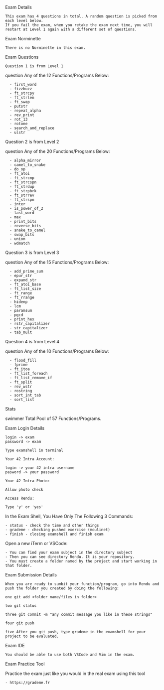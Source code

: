 Exam Details

    This exam has 4 questions in total. A random question is picked from each level below.
    If you fail the exam, when you retake the exam next time, you will restart at Level 1 again with a different set of questions.


Exam Norminette

    There is no Norminette in this exam.

Exam Questions
       
    Question 1 is from Level 1

question Any of the 12 Functions/Programs Below:

      - first_word
      - fizzbuzz
      - ft_strcpy
      - ft_strlen
      - ft_swap
      - putstr
      - repeat_alpha
      - rev_print
      - rot_13
      - rotone
      - search_and_replace
      - ulstr

Question 2 is from Level 2

question Any of the 20 Functions/Programs Below:

      - alpha_mirror
      - camel_to_snake
      - do_op
      - ft_atoi
      - ft_strcmp
      - ft_strcspn
      - ft_strdup
      - ft_strpbrk
      - ft_strrev
      - ft_strspn
      - inter
      - is_power_of_2
      - last_word
      - max
      - print_bits
      - reverse_bits
      - snake_to_camel
      - swap_bits
      - union
      - wdmatch 

Question 3 is from Level 3

question Any of the 15 Functions/Programs Below:

      - add_prime_sum
      - epur_str
      - expand_str
      - ft_atoi_base
      - ft_list_size
      - ft_range
      - ft_rrange
      - hidenp
      - lcm
      - paramsum
      - pgcd
      - print_hex
      - rstr_capitalizer
      - str_capitalizer
      - tab_mult 

Question 4 is from Level 4

question Any of the 10 Functions/Programs Below:

      - flood_fill
      - fprime
      - ft_itoa
      - ft_list_foreach
      - ft_list_remove_if
      - ft_split
      - rev_wstr
      - rostring
      - sort_int_tab
      - sort_list

Stats

swimmer Total Pool of 57 Functions/Programs.

Exam Login Details

    login -> exam
    password -> exam

    Type examshell in terminal

    Your 42 Intra Account:

    login -> your 42 intra username
    pasword -> your password

    Your 42 Intra Photo:

    Allow photo check

    Access Rendu:

    Type 'y' or 'yes'

In the Exam Shell, You Have Only The Following 3 Commands:

    - status - check the time and other things
    - grademe - checking pushed exercise (moulinet)
    - finish - closing examshell and finish exam

Open a new iTerm or VSCode:

    - You can find your exam subject in the directory subject
    - Then you can see directory Rendu. It is your repository.
    - You must create a folder named by the project and start working in that folder.

Exam Submission Details

    When you are ready to sumbit your function/program, go into Rendu and push the folder you created by doing the following:

    one git add <folder name/files in folder>

    two git status

    three git commit -m "any commit message you like in these strings"

    four git push

    five After you git push, type grademe in the examshell for your project to be evaluated.

Exam IDE

    You should be able to use both VSCode and Vim in the exam.

Exam Practice Tool

Practice the exam just like you would in the real exam using this tool
        
    - https://grademe.fr
